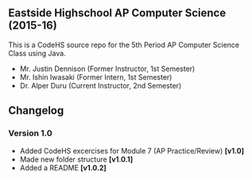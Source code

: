 ## Eastside Highschool AP Computer Science (2015-16)
This is a CodeHS source repo for the 5th Period AP Computer Science Class using Java.
  - Mr. Justin Dennison (Former Instructor, 1st Semester)
  - Mr. Ishin Iwasaki (Former Intern, 1st Semester)
  - Dr. Alper Duru (Current Instructor, 2nd Semester)
  
## Changelog
### Version 1.0
- Added CodeHS excercises for Module 7 (AP Practice/Review) **[v1.0]**
- Made new folder structure **[v1.0.1]**
- Added a README **[v1.0.2]**
